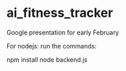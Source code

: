 # ai_fitness_tracker
Google presentation for early February

For nodejs:
run the commands:

npm install
node backend.js

